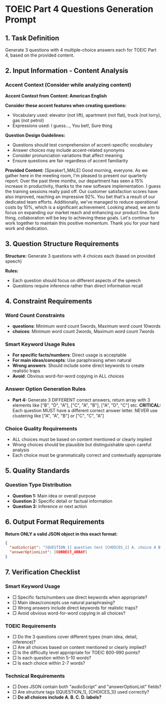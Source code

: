# TOEIC Part 4 Questions Generation Prompt

## 1. Task Definition
Generate 3 questions with 4 multiple-choice answers each for TOEIC Part 4, based on the provided content.

## 2. Input Information - Content Analysis

### Accent Context (Consider while analyzing content)
**Accent Context from Content: American English**

**Consider these accent features when creating questions:**
- Vocabulary used: elevator (not lift), apartment (not flat), truck (not lorry), gas (not petrol)
- Expressions used: I guess..., You bet!, Sure thing

**Question Design Guidelines:**
- Questions should test comprehension of accent-specific vocabulary
- Answer choices may include accent-related synonyms
- Consider pronunciation variations that affect meaning
- Ensure questions are fair regardless of accent familiarity

**Provided Content:**
[Speaker1_MALE] Good morning, everyone. As we gather here in the meeting room, I'm pleased to present our quarterly report. Over the past three months, our department has seen a 15% increase in productivity, thanks to the new software implementation. I guess the training sessions really paid off. Our customer satisfaction scores have also improved, reaching an impressive 92%. You bet that's a result of our dedicated team efforts. Additionally, we've managed to reduce operational costs by 10%, which is a significant achievement. Looking ahead, we aim to focus on expanding our market reach and enhancing our product line. Sure thing, collaboration will be key to achieving these goals. Let's continue to work together to maintain this positive momentum. Thank you for your hard work and dedication.

## 3. Question Structure Requirements
**Structure:** Generate 3 questions with 4 choices each (based on provided speech)

**Rules:**
- Each question should focus on different aspects of the speech
- Questions require inference rather than direct information recall

## 4. Constraint Requirements

### Word Count Constraints
- **questions**: Minimum word count 5words, Maximum word count 10words
- **choices**: Minimum word count 2words, Maximum word count 7words

### Smart Keyword Usage Rules
- **For specific facts/numbers**: Direct usage is acceptable
- **For main ideas/concepts**: Use paraphrasing when natural
- **Wrong answers**: Should include some direct keywords to create realistic traps
- **Avoid**: Obvious word-for-word copying in ALL choices

### Answer Option Generation Rules
- **Part 4:** Generate 3 DIFFERENT correct answers, return array with 3 elements like ["B", "D", "A"], ["C", "A", "B"], ["A", "D", "C"] etc. **CRITICAL:** Each question MUST have a different correct answer letter. NEVER use clustering like ["A", "A", "B"] or ["C", "C", "A"]

### Choice Quality Requirements
- ALL choices must be based on content mentioned or clearly implied
- Wrong choices should be plausible but distinguishable upon careful analysis
- Each choice must be grammatically correct and contextually appropriate

## 5. Quality Standards

### Question Type Distribution
- **Question 1:** Main idea or overall purpose 
- **Question 2:** Specific detail or factual information
- **Question 3:** Inference or next action

## 6. Output Format Requirements

**Return ONLY a valid JSON object in this exact format:**

```json
{
  "audioScript": "[QUESTION_1] question text [CHOICES_1] A. choice A B. choice B C. choice C D. choice D [QUESTION_2] question text [CHOICES_2] A. choice A B. choice B C. choice C D. choice D [QUESTION_3] question text [CHOICES_3] A. choice A B. choice B C. choice C D. choice D",
  "answerOptionList": [CORRECT_ARRAY]
}
```

## 7. Verification Checklist
### Smart Keyword Usage
- □ Specific facts/numbers use direct keywords when appropriate?
- □ Main ideas/concepts use natural paraphrasing?
- □ Wrong answers include direct keywords for realistic traps?
- □ Avoid obvious word-for-word copying in all choices?

### TOEIC Requirements
- □ Do the 3 questions cover different types (main idea, detail, inference)?
- □ Are all choices based on content mentioned or clearly implied?
- □ Is the difficulty level appropriate for TOEIC 600-990 points?
- □ Is each question within 5-10 words?
- □ Is each choice within 2-7 words?

### Technical Requirements
- □ Does JSON contain both "audioScript" and "answerOptionList" fields?
- □ Are structure tags ([QUESTION_1], [CHOICES_1]) used correctly?
- □ **Do all choices include A. B. C. D. labels?**